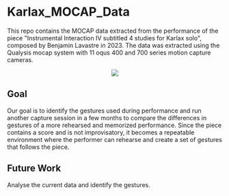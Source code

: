 # Karlax_MOCAP_Data

This repo contains the MOCAP data extracted from the performance of the piece "Instrumental Interaction Ⅳ subtitled 4 studies for Karlax solo", composed by Benjamin Lavastre in 2023.
The data was extracted using the Qualysis mocap system with 11 oqus 400 and 700 series motion capture cameras.

<p align="center"><img src="Media/Karlaxmarkers.jpeg"></p>

## Goal
Our goal is to identify the gestures used during performance and run another capture session in a few months to compare the differences in gestures of a more rehearsed and memorized performance.
Since the piece contains a score and is not improvisatory, it becomes a repeatable environment where the performer can rehearse and create a set of gestures that follows the piece.

## Future Work
Analyse the current data and identify the gestures.
